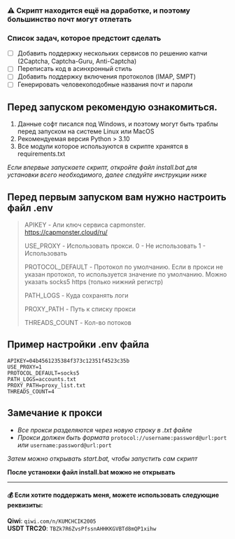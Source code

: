 ### ⚠️ Скрипт находится ещё на доработке, и поэтому большинство почт могут отлетать
### Список задач, которое предстоит сделать
- [ ] Добавить поддержку нескольких сервисов по решению капчи (2Captcha, Captcha-Guru, Anti-Captcha)
- [ ] Переписать код в асинхронный стиль
- [ ] Добавить поддержку включения протоколов (IMAP, SMPT)
- [ ] Генерировать человекоподобные названия почт и пароли
## Перед запуском рекомендую ознакомиться.

1. Данные софт писался под Windows, и поэтому могут быть траблы перед запуском на системе Linux или MacOS
1. Рекомендуемая версия Python > 3.10
1. Все модули которое используются в скрипте хранятся в requirements.txt

*Если впервые запускаете скрипт, откройте файл install.bat для установки всего необходимого, далее следуйте инструкции ниже*

## Перед первым запуском вам нужно настроить файл .env

>APIKEY - Апи ключ сервиса capmonster. https://capmonster.cloud/ru/
>
>USE_PROXY - Использовать прокси. 0 - Не использовать 1 - Использовать
>
>PROTOCOL_DEFAULT - Протокол по умолчанию. Если в прокси не указан протокол, то используется значение по умолчанию. Можно указать socks5 https (только нижний регистр)
>
>PATH_LOGS - Куда сохранять логи
>
>PROXY_PATH - Путь к списку прокси
>
>THREADS_COUNT - Кол-во потоков

## Пример настройки .env файла 
```
APIKEY=04b4561235384f373c12351f4523c35b
USE_PROXY=1
PROTOCOL_DEFAULT=socks5
PATH_LOGS=accounts.txt
PROXY_PATH=proxy_list.txt
THREADS_COUNT=4
```

## Замечание к прокси
* *Все прокси разделяются через новую строку в .txt файле*
* *Прокси должен быть формата*
```protocol://username:password@url:port```
*или*
```username:password@url:port```


*Затем можно открывать start.bat, чтобы запустить сам скрипт*

**После установки файл install.bat можно не открывать**
___
#### 💰 Если хотите поддержать меня, можете использовать следующие реквизиты:

**Qiwi**: `qiwi.com/n/KUMCHCIK2005`</br>
**USDT TRC20**: `TBZk7R6ZvsPfssnAHHKKGVBTd8mQP1xihw`</br>

